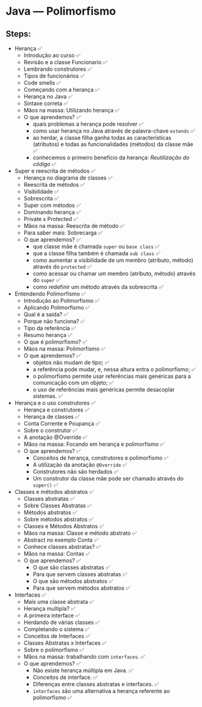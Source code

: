 # Java — Polimorfismo

## Steps:

- Herança ✅
  - Introdução ao curso ✅
  - Revisão e a classe Funcionario ✅
  - Lembrando construtores ✅
  - Tipos de funcionários ✅
  - Code smells ✅
  - Começando com a herança ✅
  - Herança no Java ✅
  - Sintaxe correta ✅
  - Mãos na massa: Utilizando herança ✅
  - O que aprendemos? ✅
    - quais problemas a herança pode resolver ✅
    - como usar herança no Java através de palavra-chave `extends` ✅
    - ao herdar, a classe filha ganha todas as características (atributos) e todas as funcionalidades (métodos) da classe mãe ✅
    - conhecemos o primeiro benefício da herança: _Reutilização do código_ ✅
- Super e reescrita de métodos ✅
  - Herança no diagrama de classes ✅
  - Reescrita de métodos ✅
  - Visibilidade ✅
  - Sobrescrita ✅
  - Super com métodos ✅
  - Dominando herança ✅
  - Private x Protected ✅
  - Mãos na massa: Reescrita de método ✅
  - Para saber mais: Sobrecarga ✅
  - O que aprendemos? ✅
    - que classe mãe é chamada `super` ou `base class` ✅
    - que a classe filha também é chamada `sub class` ✅
    - como aumentar a visibilidade de um membro (atributo, método) através do `protected` ✅
    - como acessar ou chamar um membro (atributo, método) através do `super` ✅
    - como redefinir um método através da sobrescrita ✅
- Entendendo Polimorfismo ✅
  - Introdução ao Polimorfismo ✅
  - Aplicando Polimorfismo ✅
  - Qual é a saída? ✅
  - Porque não funciona? ✅
  - Tipo da referência ✅
  - Resumo herança ✅
  - O que é polimorfismo? ✅
  - Mãos na massa: Polimorfismo ✅
  - O que aprendemos? ✅
    - objetos não mudam de tipo; ✅
    - a referência pode mudar, e, nessa altura entra o polimorfismo; ✅
    - o polimorfismo permite usar referências mais genéricas para a comunicação com um objeto; ✅
    - o uso de referências mais genéricas permite desacoplar sistemas. ✅
- Herança e o uso construtores ✅
  - Herança e construtores ✅
  - Herança de classes ✅
  - Conta Corrente e Poupança ✅
  - Sobre o construtor ✅
  - A anotação @Override ✅
  - Mãos na massa: Focando em herança e polimorfismo ✅
  - O que aprendemos? ✅
    - Conceitos de herança, construtores e polimorfismo ✅
    - A utilização da anotação `@Override` ✅
    - Construtores não são herdados ✅
    - Um construtor da classe mãe pode ser chamado através do `super()` ✅
- Classes e métodos abstratos ✅
  - Classes abstratas ✅
  - Sobre Classes Abstratas ✅
  - Métodos abstratos ✅
  - Sobre métodos abstratos ✅
  - Classes e Métodos Abstratos ✅
  - Mãos na massa: Classe e método abstrato ✅
  - Abstract no exemplo Conta ✅
  - Conhece classes abstratas? ✅
  - Mãos na massa: Contas ✅
  - O que aprendemos? ✅
    - O que são classes abstratas ✅
    - Para que servem classes abstratas ✅
    - O que são métodos abstratos ✅
    - Para que servem métodos abstratos ✅
- Interfaces ✅
  - Mais uma classe abstrata ✅
  - Herança multipla? ✅
  - A primeira interface ✅
  - Herdando de várias classes ✅
  - Completando o sistema ✅
  - Conceitos de Interfaces ✅
  - Classes Abstratas x Interfaces ✅
  - Sobre o polimorfismo ✅
  - Mãos na massa: trabalhando com `interfaces`. ✅
  - O que aprendemos? ✅
    - Não existe herança múltipla em Java. ✅
    - Conceitos de interface. ✅
    - Diferenças entre classes abstratas e interfaces. ✅
    - `interfaces` são uma alternativa a herança referente ao polimorfismo ✅
